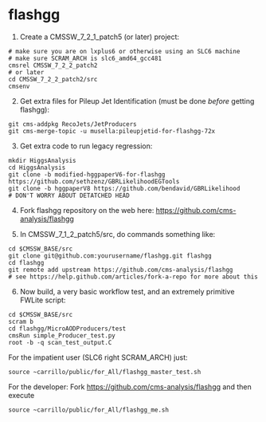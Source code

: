 flashgg
=======

1. Create a CMSSW_7_2_1_patch5 (or later) project:
 ```
 # make sure you are on lxplus6 or otherwise using an SLC6 machine
 # make sure SCRAM_ARCH is slc6_amd64_gcc481
 cmsrel CMSSW_7_2_2_patch2
 # or later
 cd CMSSW_7_2_2_patch2/src
 cmsenv
 ```

2. Get extra files for Pileup Jet Identification (must be done *before* getting flashgg):
 ```
 git cms-addpkg RecoJets/JetProducers
 git cms-merge-topic -u musella:pileupjetid-for-flashgg-72x
 ```

3. Get extra code to run legacy regression:
 ```
 mkdir HiggsAnalysis
 cd HiggsAnalysis
 git clone -b modified-hggpaperV6-for-flashgg https://github.com/sethzenz/GBRLikelihoodEGTools
 git clone -b hggpaperV8 https://github.com/bendavid/GBRLikelihood 
 # DON'T WORRY ABOUT DETATCHED HEAD
 ```

4. Fork flashgg repository on the web here: https://github.com/cms-analysis/flashgg

5. In CMSSW_7_1_2_patch5/src, do commands something like: 
 ```
 cd $CMSSW_BASE/src
 git clone git@github.com:yourusername/flashgg.git flashgg
 cd flashgg
 git remote add upstream https://github.com/cms-analysis/flashgg
 # see https://help.github.com/articles/fork-a-repo for more about this 
 ```

6. Now build, a very basic workflow test, and an extremely primitive FWLite script:
 ```
 cd $CMSSW_BASE/src
 scram b
 cd flashgg/MicroAODProducers/test
 cmsRun simple_Producer_test.py
 root -b -q scan_test_output.C
 ```

For the impatient user (SLC6 right SCRAM_ARCH) just:
```
source ~carrillo/public/for_All/flashgg_master_test.sh
```

For the developer: Fork https://github.com/cms-analysis/flashgg and then execute
```
source ~carrillo/public/for_All/flashgg_me.sh
```
